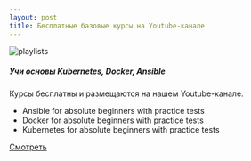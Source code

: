 ```yaml
---
layout: post
title: Бесплатные базовые курсы на Youtube-канале
---
```

<div class="row no-gutters bg-light position-relative">
  <div class="col-md-6 mb-md-0 p-md-4">
    <img src="https://raw.githubusercontent.com/rotoro-cloud/rotoro-cloud.github.io/master/images/youtube.png" class="w-100" alt="playlists">
  </div>
  <div class="col-md-6 position-static p-4 pl-md-0">
    <h5 class="mt-0">Учи основы Kubernetes, Docker, Ansible</h5>
    <p>Курсы бесплатны и размещаются на нашем Youtube-канале.
    <ul>
    <li> Ansible for absolute beginners with practice tests
    <li> Docker for absolute beginners with practice tests
    <li> Kubernetes for absolute beginners with practice tests
    </ul></p>
    <a href="https://www.youtube.com/channel/UCAKBEk-i-irZSLWnhUfguwg/playlists" class="stretched-link">Смотреть</a>
  </div>
</div>
